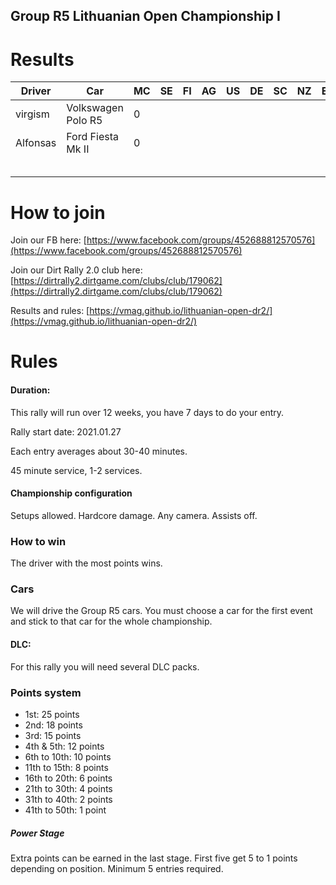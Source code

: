 ## Group R5 Lithuanian Open Championship I

# Results

|  Driver | Car	|  MC 	|   SE	|  FI 	|  AG 	|   US	|   DE	|   SC	|   NZ	|   ES	|  AU 	|   PL	|   GR	|   WL	|  Total 	|
|---	|---  |---	|---	|---	|---	|---	|---	|---	|---	|---	|---	|---	|---	|---	|---	|
|   virgism	| Volkswagen Polo R5 |   0	|   	|   	|   	|   	|   	|   	|   	|   	|   	|   	|   	|   	|   0	|
|  Alfonsas |	Ford Fiesta Mk II|  0 	|   	|   	|   	|   	|   	|   	|   	|   	|   	|   	|   	|   	|   0	|
|   	|   	| |  	|   	|   	|   	|   	|   	|   	|   	|   	|   	|   	|   	|   	|
|   	|   	| |  	|   	|   	|   	|   	|   	|   	|   	|   	|   	|   	|   	|   	|
|   	|   	| |  	|   	|   	|   	|   	|   	|   	|   	|   	|   	|   	|   	|   	|
|   	|   	| |  	|   	|   	|   	|   	|   	|   	|   	|   	|   	|   	|   	|   	|
|   	|   	| |  	|   	|   	|   	|   	|   	|   	|   	|   	|   	|   	|   	|   	|


# How to join

Join our FB here: [https://www.facebook.com/groups/452688812570576](https://www.facebook.com/groups/452688812570576)

Join our Dirt Rally 2.0 club here: [https://dirtrally2.dirtgame.com/clubs/club/179062](https://dirtrally2.dirtgame.com/clubs/club/179062)

Results and rules: [https://vmag.github.io/lithuanian-open-dr2/](https://vmag.github.io/lithuanian-open-dr2/)

# Rules
#### Duration:

This rally will run over 12 weeks, you have 7 days to do your entry.

Rally start date: 2021.01.27

Each entry averages about 30-40 minutes.

45 minute service, 1-2 services.

#### Championship configuration
Setups allowed. Hardcore damage. Any camera. Assists off.

### How to win
The driver with the most points wins. 

### Cars
We will drive the Group R5 cars.  You must choose a car for the first event and stick to that car for the whole championship.

#### DLC:
For this rally you will need several DLC packs.

### Points system

* 1st: 25 points
* 2nd: 18 points
* 3rd: 15 points
* 4th & 5th: 12 points
* 6th to 10th: 10 points
* 11th to 15th: 8 points
* 16th to 20th: 6 points
* 21th to 30th: 4 points
* 31th to 40th: 2 points
* 41th to 50th: 1 point

##### Power Stage
Extra points can be earned in the last stage. First five get 5 to 1 points depending on position. Minimum 5 entries required.





